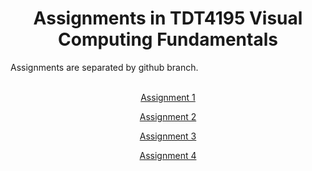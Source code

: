 <h1 align="center"><a id="tsd"></a>Assignments in TDT4195 Visual Computing Fundamentals</h1>
Assignments are separated by github branch.<br><br>

<div align="center">
  
[Assignment 1](https://github.com/Jesperoka/tdt4195/tree/assignment_1)

[Assignment 2](https://github.com/Jesperoka/tdt4195/tree/assignment_2)

[Assignment 3](https://github.com/Jesperoka/tdt4195/tree/assignment_3)

[Assignment 4](https://github.com/Jesperoka/tdt4195/tree/assignment_4)
</div>
